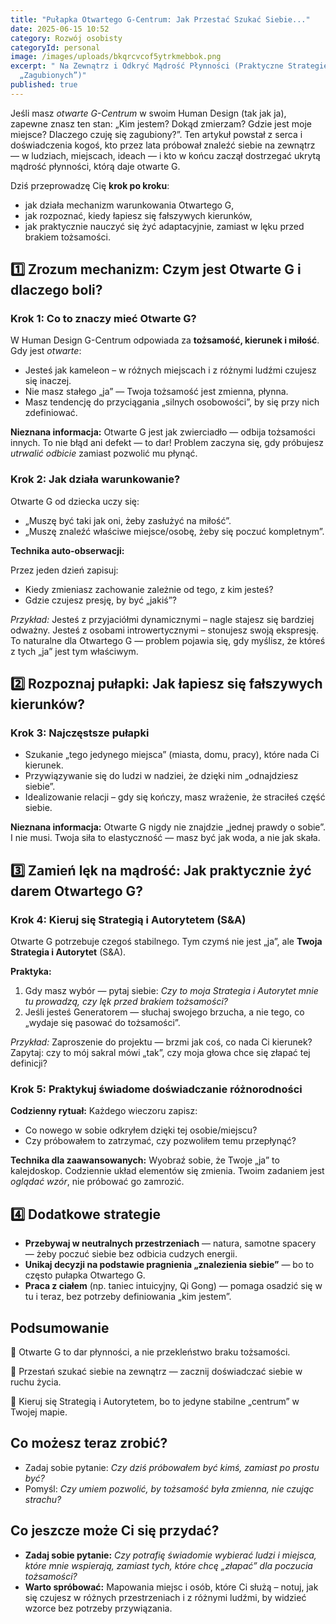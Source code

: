 ```yaml
---
title: "Pułapka Otwartego G-Centrum: Jak Przestać Szukać Siebie..."
date: 2025-06-15 10:52
category: Rozwój osobisty
categoryId: personal
image: /images/uploads/bkqrcvcof5ytrkmebbok.png
excerpt: " Na Zewnątrz i Odkryć Mądrość Płynności (Praktyczne Strategie dla
  „Zagubionych”)"
published: true
---
```

<p>Jeśli masz <em>otwarte G-Centrum</em> w swoim Human Design (tak jak ja), zapewne znasz ten stan: „Kim jestem? Dokąd zmierzam? Gdzie jest moje miejsce? Dlaczego czuję się zagubiony?”. Ten artykuł powstał z serca i doświadczenia kogoś, kto przez lata próbował znaleźć siebie na zewnątrz — w ludziach, miejscach, ideach — i kto w końcu zaczął dostrzegać ukrytą mądrość płynności, którą daje otwarte G.</p>

<p>Dziś przeprowadzę Cię <strong>krok po kroku</strong>:</p>

<ul>

  <li>jak działa mechanizm warunkowania Otwartego G,</li>

  <li>jak rozpoznać, kiedy łapiesz się fałszywych kierunków,</li>

  <li>jak praktycznie nauczyć się żyć adaptacyjnie, zamiast w lęku przed brakiem tożsamości.</li>

</ul>



<h2>1️⃣ Zrozum mechanizm: Czym jest Otwarte G i dlaczego boli?</h2>



<h3>Krok 1: Co to znaczy mieć Otwarte G?</h3>

<p>W Human Design G-Centrum odpowiada za <strong>tożsamość, kierunek i miłość</strong>. Gdy jest <em>otwarte</em>:</p>

<ul>

  <li>Jesteś jak kameleon – w różnych miejscach i z różnymi ludźmi czujesz się inaczej.</li>

  <li>Nie masz stałego „ja” — Twoja tożsamość jest zmienna, płynna.</li>

  <li>Masz tendencję do przyciągania „silnych osobowości”, by się przy nich zdefiniować.</li>

</ul>

<p><strong>Nieznana informacja:</strong> Otwarte G jest jak zwierciadło — odbija tożsamości innych. To nie błąd ani defekt — to dar! Problem zaczyna się, gdy próbujesz <em>utrwalić odbicie</em> zamiast pozwolić mu płynąć.</p>



<h3>Krok 2: Jak działa warunkowanie?</h3>

<p>Otwarte G od dziecka uczy się:</p>

<ul>

  <li>„Muszę być taki jak oni, żeby zasłużyć na miłość”.</li>

  <li>„Muszę znaleźć właściwe miejsce/osobę, żeby się poczuć kompletnym”.</li>

</ul>

<p><strong>Technika auto-obserwacji:</strong><br>

Przez jeden dzień zapisuj:

<ul>

  <li>Kiedy zmieniasz zachowanie zależnie od tego, z kim jesteś?</li>

  <li>Gdzie czujesz presję, by być „jakiś”?</li>

</ul>

</p>

<p><em>Przykład:</em> Jesteś z przyjaciółmi dynamicznymi – nagle stajesz się bardziej odważny. Jesteś z osobami introwertycznymi – stonujesz swoją ekspresję. To naturalne dla Otwartego G — problem pojawia się, gdy myślisz, że któreś z tych „ja” jest tym właściwym.</p>



<h2>2️⃣ Rozpoznaj pułapki: Jak łapiesz się fałszywych kierunków?</h2>



<h3>Krok 3: Najczęstsze pułapki</h3>

<ul>

  <li>Szukanie „tego jedynego miejsca” (miasta, domu, pracy), które nada Ci kierunek.</li>

  <li>Przywiązywanie się do ludzi w nadziei, że dzięki nim „odnajdziesz siebie”.</li>

  <li>Idealizowanie relacji – gdy się kończy, masz wrażenie, że straciłeś część siebie.</li>

</ul>

<p><strong>Nieznana informacja:</strong> Otwarte G nigdy nie znajdzie „jednej prawdy o sobie”. I nie musi. Twoja siła to elastyczność — masz być jak woda, a nie jak skała.</p>



<h2>3️⃣ Zamień lęk na mądrość: Jak praktycznie żyć darem Otwartego G?</h2>



<h3>Krok 4: Kieruj się Strategią i Autorytetem (S&A)</h3>

<p>Otwarte G potrzebuje czegoś stabilnego. Tym czymś nie jest „ja”, ale <strong>Twoja Strategia i Autorytet</strong> (S&A).</p>

<p><strong>Praktyka:</strong></p>

<ol>

  <li>Gdy masz wybór — pytaj siebie: <em>Czy to moja Strategia i Autorytet mnie tu prowadzą, czy lęk przed brakiem tożsamości?</em></li>

  <li>Jeśli jesteś Generatorem — słuchaj swojego brzucha, a nie tego, co „wydaje się pasować do tożsamości”.</li>

</ol>

<p><em>Przykład:</em> Zaproszenie do projektu — brzmi jak coś, co nada Ci kierunek? Zapytaj: czy to mój sakral mówi „tak”, czy moja głowa chce się złapać tej definicji?</p>



<h3>Krok 5: Praktykuj świadome doświadczanie różnorodności</h3>

<p><strong>Codzienny rytuał:</strong> Każdego wieczoru zapisz:

<ul>

  <li>Co nowego w sobie odkryłem dzięki tej osobie/miejscu?</li>

  <li>Czy próbowałem to zatrzymać, czy pozwoliłem temu przepłynąć?</li>

</ul>

</p>

<p><strong>Technika dla zaawansowanych:</strong> Wyobraź sobie, że Twoje „ja” to kalejdoskop. Codziennie układ elementów się zmienia. Twoim zadaniem jest <em>oglądać wzór</em>, nie próbować go zamrozić.</p>



<h2>4️⃣ Dodatkowe strategie</h2>

<ul>

  <li><strong>Przebywaj w neutralnych przestrzeniach</strong> — natura, samotne spacery — żeby poczuć siebie bez odbicia cudzych energii.</li>

  <li><strong>Unikaj decyzji na podstawie pragnienia „znalezienia siebie”</strong> — bo to często pułapka Otwartego G.</li>

  <li><strong>Praca z ciałem</strong> (np. taniec intuicyjny, Qi Gong) — pomaga osadzić się w tu i teraz, bez potrzeby definiowania „kim jestem”.</li>

</ul>



<h2>Podsumowanie</h2>

<p>🔑 Otwarte G to dar płynności, a nie przekleństwo braku tożsamości.<br>

🔑 Przestań szukać siebie na zewnątrz — zacznij doświadczać siebie w ruchu życia.<br>

🔑 Kieruj się Strategią i Autorytetem, bo to jedyne stabilne „centrum” w Twojej mapie.</p>



<h2>Co możesz teraz zrobić?</h2>

<ul>

  <li>Zadaj sobie pytanie: <em>Czy dziś próbowałem być kimś, zamiast po prostu być?</em></li>

  <li>Pomyśl: <em>Czy umiem pozwolić, by tożsamość była zmienna, nie czując strachu?</em></li>

</ul>



<h2>Co jeszcze może Ci się przydać?</h2>

<ul>

  <li><strong>Zadaj sobie pytanie:</strong> <em>Czy potrafię świadomie wybierać ludzi i miejsca, które mnie wspierają, zamiast tych, które chcę „złapać” dla poczucia tożsamości?</em></li>

  <li><strong>Warto spróbować:</strong> Mapowania miejsc i osób, które Ci służą – notuj, jak się czujesz w różnych przestrzeniach i z różnymi ludźmi, by widzieć wzorce bez potrzeby przywiązania.</li>

</ul>
